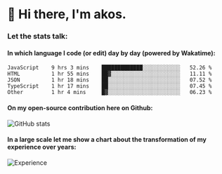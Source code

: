 # 👋 Hi there, I'm akos. 


### Let the stats talk:


#### In which language I code (or edit) day by day (powered by Wakatime): 

<!--START_SECTION:waka-->

```text
JavaScript    9 hrs 3 mins    █████████████░░░░░░░░░░░░   52.26 %
HTML          1 hr 55 mins    ██▓░░░░░░░░░░░░░░░░░░░░░░   11.11 %
JSON          1 hr 18 mins    ██░░░░░░░░░░░░░░░░░░░░░░░   07.52 %
TypeScript    1 hr 17 mins    ██░░░░░░░░░░░░░░░░░░░░░░░   07.45 %
Other         1 hr 4 mins     █▓░░░░░░░░░░░░░░░░░░░░░░░   06.23 %
```

<!--END_SECTION:waka-->

#### On my open-source contribution here on Github:
 
![GitHub stats](https://github-readme-stats.vercel.app/api?username=akosbalasko)

#### In a large scale let me show a chart about the transformation of my experience over years:   

![Experience](https://cr-skills-chart-widget.azurewebsites.net/api/api?username=akosbalasko)
